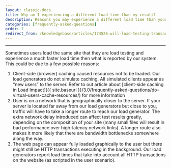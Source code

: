 ```yaml
---
layout: classic-docs
title: Why am I experiencing a different load time than my result?
description: Reasons you may experience a different load time than your test result.
categories: [frequently-asked-questions]
order: 7
redirect_from: /knowledgebase/articles/174526-will-load-testing-transactions-show-up-on-google-a
---
```


***

Sometimes users load the same site that they are load testing and experience a much faster load time then what is reported by our system. This could be due to a few possible reasons:

1. Client-side (browser) caching caused resources not to be loaded. Our load generators do not simulate caching. All simulated clients appear as “new users” to the server. Refer to out article about [client-side caching in Load Impact]({{ site.baseurl }}/3.0/frequently-asked-questions/do-virtual-users-cache-resources/) for more information
2. User is on a network that is geographically closer to the server. If your server is located far away from our load generators but close to you, traffic will have to take a longer route to reach our load generator. The extra network delay introduced can affect test results greatly, depending on the composition of your site (many small files will result in bad performance over high-latency network links). A longer route also makes it more likely that there are bandwidth bottlenecks somewhere along the way.
3. The web page can appear fully loaded graphically to the user but there might still be HTTP transactions executing in the background. Our load generators report load times that take into account all HTTP transactions on the website (as scripted in the user scenario).
